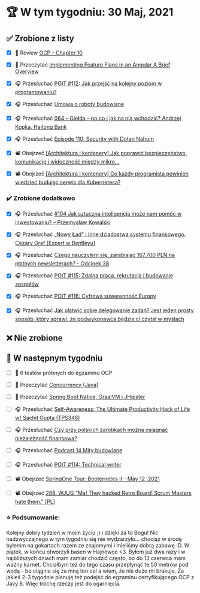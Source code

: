 # 🏆 W tym tygodniu: 30 Maj, 2021


## ✅ Zrobione z listy
- [x] 📗 Review [OCP - Chapter 10](https://www.amazon.com/OCP-Certified-Professional-Programmer-1Z0-809-dp-1119067901/dp/1119067901/ref=mt_other?_encoding=UTF8&me=&qid=)
- [x] 📗 Przeczytać [Implementing Feature Flags in an Angular A Brief Overview](https://morioh.com/p/a678b654c472)
- [x] 🎧 Przesłuchać [POIT #112: Jak przejść na kolejny poziom w programowaniu?](https://porozmawiajmyoit.pl/poit-112-jak-przejsc-na-kolejny-poziom-w-programowaniu/)
- [x] 🎧 Przesłuchać [Umowa o roboty budowlane](https://blog.poradnik-budowlany.com/umowa-o-roboty-budowlane-podcast/)
- [x] 🎧 Przesłuchać [064 – Giełda – po co i jak na nią wchodzić? Andrzej Kopka, Haitong Bank](https://piotrbucki.pl/064)
- [x] 🎧 Przesłuchać [Episode 110: Security with Dotan Nahum](https://www.programmingthrowdown.com/2021/04/episode-110-security-with-dotan-nahum.html)
- [x] 📽️ Obejrzeć [[Architektura i kontenery] Jak poprawić bezpieczeństwo, komunikację i widoczność między mikro...](https://youtu.be/qhxsXDi0DPA)
- [x] 📽️ Obejrzeć [[Architektura i kontenery] Co każdy programista powinien wiedzieć budując serwis dla Kubernetesa?](https://youtu.be/8k3k80WTNJ4)


### ✔️ Zrobione dodatkowo
- [x] 🎧 Przesłuchać [#104 Jak sztuczna inteligencja może nam pomóc w inwestowaniu? – Przemysław Kowalski](https://generali-investments.pl/contents/display-article/klient-indywidualny/104-jak-sztuczna-inteligencja-moze-nam-pomoc-w-inwestowaniu-%E2%80%93-przemyslaw-kowalski)
- [x] 🎧 Przesłuchać [„Nowy Ład" i inne dziadostwa systemu finansowego. Cezary Graf [Expert w Bentleyu]](https://youtu.be/aSxoUE3z_ZI)
- [x] 🎧 Przesłuchać [Czego nauczyłem się, zarabiając 167.700 PLN na płatnych newsletterach? - Odcinek 38](https://open.spotify.com/episode/1hzo3RTJCtgvqLVB0gZAJL)
- [x] 🎧 Przesłuchać [POIT #115: Zdalna praca, rekrutacja i budowanie zespołów](https://porozmawiajmyoit.pl/poit-115-zdalna-praca-rekrutacja-i-budowanie-zespolow/)
- [x] 🎧 Przesłuchać [POIT #116: Cyfrowa suwerenność Europy](https://porozmawiajmyoit.pl/poit-116-cyfrowa-suwerennosc-europy/)
- [x] 🎧 Przesłuchać [Jak ułatwić sobie delegowanie zadań? Jest jeden prosty sposób, który sprawi, że podwykonawca będzie ci czytał w myślach](https://malawielkafirma.pl/jak-delegowac-zadania/?utm_source=podcast&utm_medium=audio&utm_campaign=mwf_354)


## ❌ Nie zrobione


## 📝 W następnym tygodniu
- [ ] 📗 6 testów próbnych do egzaminu OCP
- [ ] 📗 Przeczytać [Concurrency (Java)](https://learning-notes.mistermicheels.com/java/concurrency)
- [ ] 📗 Przeczytać [Spring Boot Native, GraalVM i JHipster](https://jgardo.dev/2021/05/25/spring-boot-native-graalvm-i-jhipster)
- [ ] 🎧 Przesłuchać [Self-Awareness: The Ultimate Productivity Hack of Life w/ Sachit Gupta (TPS348)](https://www.asianefficiency.com/podcasts/348-sachit-gupta/)
- [ ] 🎧 Przesłuchać [Czy przy polskich zarobkach można osiągnąć niezależność finansową?](https://inwestomat.eu/czy-przy-polskich-zarobkach-mozna-osiagnac-niezaleznosc-finansowa/)
- [ ] 🎧 Przesłuchać [Podcast 14 Mity budowlane](https://blog.poradnik-budowlany.com/podcast-14-mity-budowlane/)
- [ ] 🎧 Przesłuchać [POIT #114: Technical writer](https://porozmawiajmyoit.pl/poit-114-technical-writer/)
- [ ] 📽️ Obejrzeć [SpringOne Tour: Booternetes II - May 12, 2021](https://youtu.be/wu38Fm56wew)
- [ ] 📽️ Obejrzeć [288. WJUG "Ma! They hacked Retro Board! Scrum Masters hate them." [PL]](https://youtu.be/_2Cnaa-sh2k)


### ⭐ Podsumowanie:
Kolejny dobry tydzień w moim życiu ;) i dzięki za to Bogu! Nic nadzwyczajnego w tym tygodniu się nie wydzarzyło... chociaż w środę byłemm na gokartach razem ze znajomymi i mieliśmy dobrą zabawę :D. W piątek, w końcu otworzyli basen w Hajnówce <3. Byłem już dwa razy i w najbliższych dniach mam zamiar chodzić często, bo do 13 czerwca mam ważny karnet. Chciałbym też do tego czasu przepłynąć te 50 metrów pod wodą - bo ciągnie się za mną ten cel a wiem, że nie dużo mi brakuje. Za jakieś 2-3 tygodnie planuję też podejść do egzaminu certyfikującego OCP z Javy 8. Więc trochę rzeczy jest do ogarnięcia.
